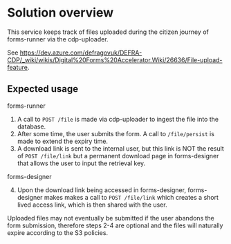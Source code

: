 # Solution overview

This service keeps track of files uploaded during the citizen journey of forms-runner via the cdp-uploader.

See https://dev.azure.com/defragovuk/DEFRA-CDP/_wiki/wikis/Digital%20Forms%20Accelerator.Wiki/26636/File-upload-feature.

## Expected usage

forms-runner

1. A call to `POST /file` is made via cdp-uploader to ingest the file into the database.
2. After some time, the user submits the form. A call to `/file/persist` is made to extend the expiry time.
3. A download link is sent to the internal user, but this link is NOT the result of `POST /file/link` but a permanent
   download page in forms-designer that allows the user to input the retrieval key.

forms-designer

4. Upon the download link being accessed in forms-designer, forms-designer makes makes a call to `POST /file/link`
   which creates a short lived access link, which is then shared with the user.

Uploaded files may not eventually be submitted if the user abandons the form submission, therefore steps 2-4 are optional
and the files will naturally expire according to the S3 policies.
